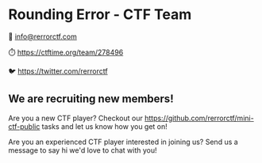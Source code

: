 # Rounding Error - CTF Team

📧 info@rerrorctf.com
 
⏱️  https://ctftime.org/team/278496

🐦  https://twitter.com/rerrorctf

## We are recruiting new members!

Are you a new CTF player? Checkout our https://github.com/rerrorctf/mini-ctf-public tasks and let us know how you get on!

Are you an experienced CTF player interested in joining us? Send us a message to say hi we'd love to chat with you!
